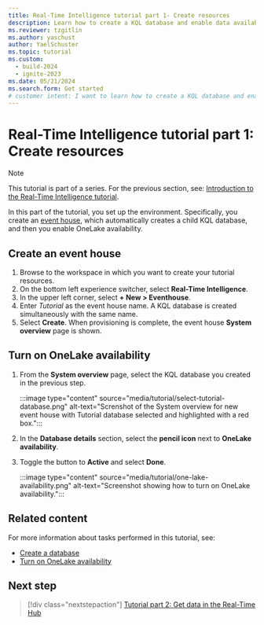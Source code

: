 ```yaml
---
title: Real-Time Intelligence tutorial part 1- Create resources
description: Learn how to create a KQL database and enable data availability in Microsoft Fabric.
ms.reviewer: tzgitlin
ms.author: yaschust
author: YaelSchuster
ms.topic: tutorial
ms.custom:
  - build-2024
  - ignite-2023
ms.date: 05/21/2024
ms.search.form: Get started
# customer intent: I want to learn how to create a KQL database and enable data availability in Microsoft Fabric.
---
```

# Real-Time Intelligence tutorial part 1: Create resources

> [!NOTE]
> This tutorial is part of a series. For the previous section, see: [Introduction to the Real-Time Intelligence tutorial](tutorial-introduction.md).

In this part of the tutorial, you set up the environment. Specifically, you create an [event house](eventhouse.md), which automatically creates a child KQL database, and then you enable OneLake availability.

## Create an event house

1. Browse to the workspace in which you want to create your tutorial resources.
1. On the bottom left experience switcher, select **Real-Time Intelligence**.
1. In the upper left corner, select **+ New > Eventhouse**.
1. Enter *Tutorial* as the event house name. A KQL database is created simultaneously with the same name.
1. Select **Create**. When provisioning is complete, the event house **System overview** page is shown.

## Turn on OneLake availability

1. From the **System overview** page, select the KQL database you created in the previous step.

    :::image type="content" source="media/tutorial/select-tutorial-database.png" alt-text="Screnshot of the System overview for new event house with Tutorial database selected and highlighted with a red box.":::

1. In the **Database details** section, select the **pencil icon** next to **OneLake availability**.
1. Toggle the button to **Active** and select **Done**.

    :::image type="content" source="media/tutorial/one-lake-availability.png" alt-text="Screenshot showing how to turn on OneLake availability.":::

## Related content

For more information about tasks performed in this tutorial, see:

* [Create a database](create-database.md)
* [Turn on OneLake availability](one-logical-copy.md#turn-on-onelake-availability)

## Next step

> [!div class="nextstepaction"]
> [Tutorial part 2: Get data in the Real-Time Hub](tutorial-2-get-real-time-events.md)
